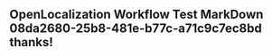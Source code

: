 <properties
ms.topic="hero-topic"
ms.test1="hero-topic"
ms.test2="test"/>


## OpenLocalization Workflow Test MarkDown 08da2680-25b8-481e-b77c-a71c9c7ec8bd thanks!



<!--HONumber=Jul16_HO5-->


